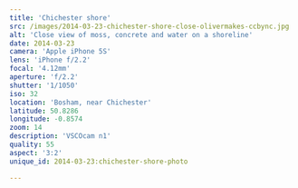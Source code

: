 ```yaml
---
title: 'Chichester shore'
src: /images/2014-03-23-chichester-shore-close-olivermakes-ccbync.jpg
alt: 'Close view of moss, concrete and water on a shoreline'
date: 2014-03-23
camera: 'Apple iPhone 5S'
lens: 'iPhone f/2.2'
focal: '4.12mm'
aperture: 'f/2.2'
shutter: '1/1050'
iso: 32
location: 'Bosham, near Chichester'
latitude: 50.8286
longitude: -0.8574
zoom: 14
description: 'VSCOcam n1'
quality: 55
aspect: '3:2'
unique_id: 2014-03-23:chichester-shore-photo

---
```

